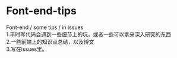 # Font-end-tips
Font-end / some tips / in issues<br>
1.平时写代码会遇到一些细节上的坑，或者一些可以拿来深入研究的东西<br>
2.一些前端上的知识点总结，以及博文<br>
3.写在issues里。<br>